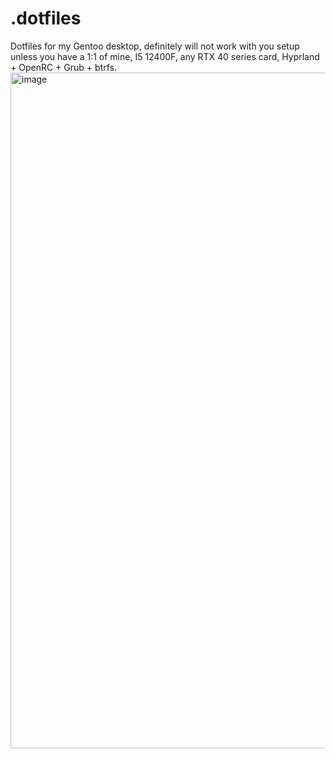 # .dotfiles
Dotfiles for my Gentoo desktop, definitely will not work with you setup unless you have a 1:1 of mine, I5 12400F, any RTX 40 series card, Hyprland + OpenRC + Grub + btrfs.
<img width="1921" height="1081" alt="image" src="https://github.com/user-attachments/assets/d920b179-2bfb-4c15-ab4f-5976c545d54a" />
